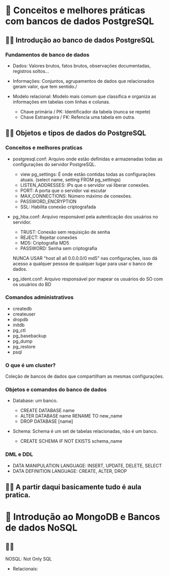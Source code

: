 # 🚀 Conceitos e melhores práticas com bancos de dados PostgreSQL

## 👩‍💻 Introdução ao banco de dados PostgreSQL

### Fundamentos de banco de dados

- Dados: Valores brutos, fatos brutos, observações documentadas, registros soltos...
- Informações: Conjuntos, agrupamentos de dados que relacionados geram valor, que tem sentido./

- Modelo relacional: Modelo mais comum que classifica e organiza as informações em tabelas com linhas e colunas.
  - Chave primária / PK: Identificador da tabela (nunca se repete)
  - Chave Estrangeira / FK: Refencia uma tabela em outra.

## 👩‍💻 Objetos e tipos de dados do PostgreSQL

### Conceitos e melhores praticas

- postgresql.conf: Arquivo onde estão definidas e armazenadas todas as configurações do servidor PostgreSQL.

  - view pg_settings: É onde estão contidas todas as configurações atuais. (select name, setting FROM pg_settings)
  - LISTEN_ADDRESSES: IPs que o servidor vai liberar conexões.
  - PORT: A porta que o servidor vai escutar
  - MAX_CONNECTIONS: Número máximo de conexões.
  - PASSWORD_ENCRYPTION
  - SSL: Habilita conexão criptografada

- pg_hba.conf: Arquivo responsável pela autenticação dos usuários no servidor.

  - TRUST: Conexão sem requisição de senha
  - REJECT: Rejeitar conexões
  - MD5: Criptografia MD5
  - PASSWORD: Senha sem criptografia

  NUNCA USAR "host all all 0.0.0.0/0 md5" nas configurações, isso dá acesso a qualquer pessoa de qualquer lugar para usar o banco de dados.

- pg_ident.conf: Arquivo responsável por mapear os usuários do SO com os usuários do BD

### Comandos administrativos

- createdb
- createuser
- dropdb
- initdb
- pg_ctl
- pg_basebackup
- pg_dump
- pg_restore
- psql

### O que é um cluster?

Coleção de bancos de dados que compartilham as mesmas configurações.

### Objetos e comandos do banco de dados

- Database: um banco.

  - CREATE DATABASE name
  - ALTER DATABASE name RENAME TO new_name
  - DROP DATABASE [name]

- Schema: Schema é um set de tabelas relacionadas, não é um banco.
  - CREATE SCHEMA IF NOT EXISTS schema_name

### DML e DDL

- DATA MANIPULATION LANGUAGE: INSERT, UPDATE, DELETE, SELECT
- DATA DEFINITION LANGUAGE: CREATE, ALTER, DROP

## 👩‍💻 A partir daqui basicamente tudo é aula pratica.

# 🚀 Introdução ao MongoDB e Bancos de dados NoSQL

## 👩‍💻

NOSQL: Not Only SQL

- Relacionais:
